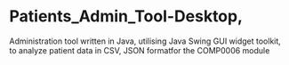 # Patients_Admin_Tool-Desktop, 
Administration tool written in Java, utilising Java Swing GUI widget toolkit, to analyze patient data in CSV, JSON formatfor the COMP0006 module 
